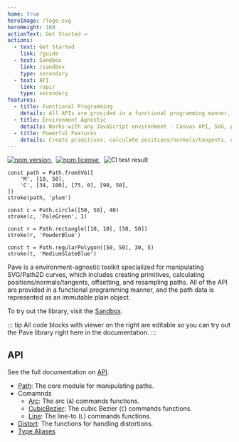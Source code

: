 ```yaml
---
home: true
heroImage: /logo.svg
heroHeight: 160
actionText: Get Started →
actions:
  - text: Get Started
    link: /guide
  - text: Sandbox
    link: /sandbox
    type: secondary
  - text: API
    link: /api/
    type: secondary
features:
  - title: Functional Programming
    details: All APIs are provided in a functional programming manner, making it easy to compose and transform paths.
  - title: Environment Agnostic
    details: Works with any JavaScript environment - Canvas API, SVG, p5.js, Paper.js, etc.
  - title: Powerful Features
    details: Create primitives, calculate positions/normals/tangents, offset paths, resample curves, and more.
---
```


<div class="badges">
	<p>
		<a href="https://www.npmjs.org/package/pave">
			<img src="https://img.shields.io/npm/v/pave.svg?style=flat-square" alt="npm version">
		</a>
		&nbsp;
		<a href="http://spdx.org/licenses/MIT">
			<img src="https://img.shields.io/npm/l/pave.svg?style=flat-square" alt="npm license">
		</a>
		&nbsp;
		<img src="https://github.com/baku89/pave/actions/workflows/ci.yml/badge.svg" alt="CI test result" />
	</p>
</div>

```js:pave
const path = Path.fromSVG([
	'M', [10, 50],
	'C', [34, 100], [75, 0], [90, 50],
])
stroke(path, 'plum')

const c = Path.circle([50, 50], 40)
stroke(c, 'PaleGreen', 1)

const r = Path.rectangle([10, 10], [50, 50])
stroke(r, 'PowderBlue')

const t = Path.regularPolygon([50, 50], 30, 5)
stroke(t, 'MediumSlateBlue')
```

Pave is a environment-agnostic toolkit specialized for manipulating SVG/Path2D curves, which includes creating primitives, calculating positions/normals/tangents, offsetting, and resampling paths. All of the API are provided in a functional programming manner, and the path data is represented as an immutable plain object.

To try out the library, visit the [Sandbox](./sandbox).

::: tip
All code blocks with viewer on the right are editable so you can try out the Pave library right here in the documentation.
:::

## API

See the full documentation on [API](./api/).

- [Path](./api/namespaces/Path): The core module for manipulating paths.
- Comamnds
  - [Arc](./api/namespaces/Arc): The arc (`A`) commands functions.
  - [CubicBezier](./api/namespaces/CubicBezier): The cubic Bezier (`C`) commands functions.
  - [Line](./api/namespaces/Line): The line-to (`L`) commands functions.
- [Distort](./api/namespaces/Distort): The functions for handling distortions.
- [Type Aliases](./api/#types)
